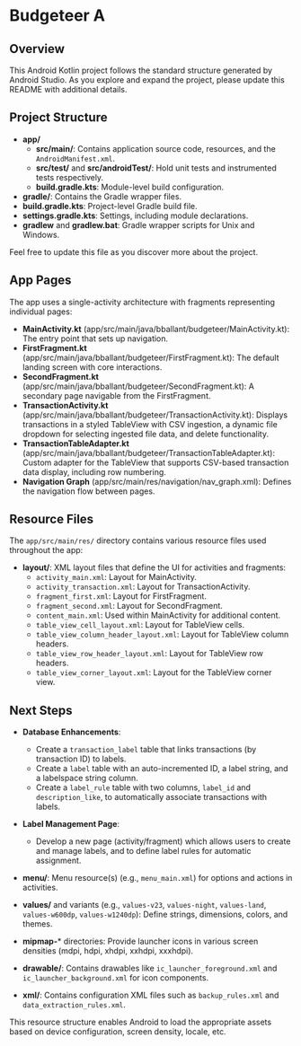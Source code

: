 # Budgeteer A

## Overview

This Android Kotlin project follows the standard structure generated by Android Studio. As you explore and expand the project, please update this README with additional details.

## Project Structure

- **app/**
  - **src/main/**: Contains application source code, resources, and the `AndroidManifest.xml`.
  - **src/test/** and **src/androidTest/**: Hold unit tests and instrumented tests respectively.
  - **build.gradle.kts**: Module-level build configuration.
- **gradle/**: Contains the Gradle wrapper files.
- **build.gradle.kts**: Project-level Gradle build file.
- **settings.gradle.kts**: Settings, including module declarations.
- **gradlew** and **gradlew.bat**: Gradle wrapper scripts for Unix and Windows.

Feel free to update this file as you discover more about the project.

## App Pages

The app uses a single-activity architecture with fragments representing individual pages:

- **MainActivity.kt** (app/src/main/java/bballant/budgeteer/MainActivity.kt): The entry point that sets up navigation.
- **FirstFragment.kt** (app/src/main/java/bballant/budgeteer/FirstFragment.kt): The default landing screen with core interactions.
- **SecondFragment.kt** (app/src/main/java/bballant/budgeteer/SecondFragment.kt): A secondary page navigable from the FirstFragment.
- **TransactionActivity.kt** (app/src/main/java/bballant/budgeteer/TransactionActivity.kt): Displays transactions in a styled TableView with CSV ingestion, a dynamic file dropdown for selecting ingested file data, and delete functionality.
- **TransactionTableAdapter.kt** (app/src/main/java/bballant/budgeteer/TransactionTableAdapter.kt): Custom adapter for the TableView that supports CSV-based transaction data display, including row numbering.
- **Navigation Graph** (app/src/main/res/navigation/nav_graph.xml): Defines the navigation flow between pages.

## Resource Files

The `app/src/main/res/` directory contains various resource files used throughout the app:

- **layout/**: XML layout files that define the UI for activities and fragments:
  - `activity_main.xml`: Layout for MainActivity.
  - `activity_transaction.xml`: Layout for TransactionActivity.
  - `fragment_first.xml`: Layout for FirstFragment.
  - `fragment_second.xml`: Layout for SecondFragment.
  - `content_main.xml`: Used within MainActivity for additional content.
  - `table_view_cell_layout.xml`: Layout for TableView cells.
  - `table_view_column_header_layout.xml`: Layout for TableView column headers.
  - `table_view_row_header_layout.xml`: Layout for TableView row headers.
  - `table_view_corner_layout.xml`: Layout for the TableView corner view.

## Next Steps

- **Database Enhancements**:  
  - Create a `transaction_label` table that links transactions (by transaction ID) to labels.  
  - Create a `label` table with an auto-incremented ID, a label string, and a labelspace string column.  
  - Create a `label_rule` table with two columns, `label_id` and `description_like`, to automatically associate transactions with labels.

- **Label Management Page**:  
  - Develop a new page (activity/fragment) which allows users to create and manage labels, and to define label rules for automatic assignment.
- **menu/**: Menu resource(s) (e.g., `menu_main.xml`) for options and actions in activities.
- **values/** and variants (e.g., `values-v23`, `values-night`, `values-land`, `values-w600dp`, `values-w1240dp`): Define strings, dimensions, colors, and themes.
- **mipmap-*** directories: Provide launcher icons in various screen densities (mdpi, hdpi, xhdpi, xxhdpi, xxxhdpi).
- **drawable/**: Contains drawables like `ic_launcher_foreground.xml` and `ic_launcher_background.xml` for icon components.
- **xml/**: Contains configuration XML files such as `backup_rules.xml` and `data_extraction_rules.xml`.

This resource structure enables Android to load the appropriate assets based on device configuration, screen density, locale, etc.
